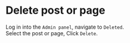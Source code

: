 # Delete post or page
Log in into the `Admin panel`, navigate to `Deleted`.      
Select the post or page, Click `Delete`.
